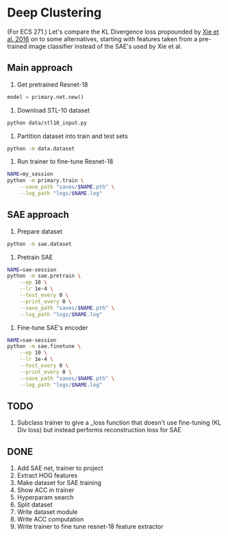 # Deep Clustering

(For ECS 271.) Let's compare the KL Divergence loss propounded by [Xie et al. 2016](https://arxiv.org/abs/1511.06335v2) on to some alternatives, starting with features taken from a pre-trained image classifier instead of the SAE's used by Xie et al.

## Main approach

1. Get pretrained Resnet-18
```python
model = primary.net.new()
```

1. Download STL-10 dataset
```bash
python data/stl10_input.py
```

1. Partition dataset into train and test sets
```bash
python -m data.dataset
```

1. Run trainer to fine-tune Resnet-18
```bash
NAME=my_session
python -m primary.train \
	--save_path "saves/$NAME.pth" \
	--log_path "logs/$NAME.log"
```

## SAE approach

1. Prepare dataset
```bash
python -m sae.dataset
```

1. Pretrain SAE
```bash
NAME=sae-session
python -m sae.pretrain \
	--ep 10 \
	--lr 1e-4 \
	--test_every 0 \
	--print_every 0 \
	--save_path "saves/$NAME.pth" \
	--log_path "logs/$NAME.log"
```

1. Fine-tune SAE's encoder

```bash
NAME=sae-session
python -m sae.finetune \
	--ep 10 \
	--lr 1e-4 \
	--test_every 0 \
	--print_every 0 \
	--save_path "saves/$NAME.pth" \
	--log_path "logs/$NAME.log"
```

## TODO

1. Subclass trainer to give a _loss function that doesn't use fine-tuning (KL Div loss) but instead performs reconstruction loss for SAE

## DONE

1. Add SAE net, trainer to project
1. Extract HOG features
1. Make dataset for SAE training
1. Show ACC in trainer
1. Hyperparam search
1. Split dataset
1. Write dataset module
1. Write ACC computation
1. Write trainer to fine tune resnet-18 feature extractor
